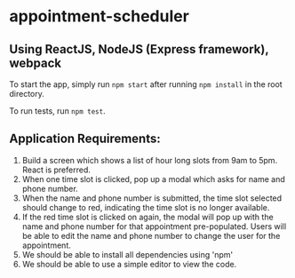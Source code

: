 # appointment-scheduler

## Using ReactJS, NodeJS (Express framework), webpack

To start the app, simply run `npm start` after running `npm install` in the root directory. 

To run tests, run `npm test`.

## Application Requirements:
1.  Build a screen which shows a list of hour long slots from 9am to 5pm. React is preferred.
2.  When one time slot is clicked, pop up a modal which asks for name and phone number.
3.  When the name and phone number is submitted, the time slot selected should change to red, indicating the time slot is no longer available.
4.  If the red time slot is clicked on again, the modal will pop up with the name and phone number for that appointment pre-populated. Users will be able to edit the name and phone number to change the user for the appointment.
5. We should be able to install all dependencies using 'npm'
6. We should be able to use a simple editor to view the code.
